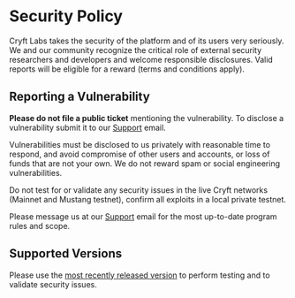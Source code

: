 # Security Policy

Cryft Labs takes the security of the platform and of its users very seriously. We and our community recognize the critical role of external security researchers and developers and welcome responsible disclosures. Valid reports will be eligible for a reward (terms and conditions apply).

## Reporting a Vulnerability

**Please do not file a public ticket** mentioning the vulnerability. To disclose a vulnerability submit it to our [Support](support@cryftlabs.org) email.

Vulnerabilities must be disclosed to us privately with reasonable time to respond, and avoid compromise of other users and accounts, or loss of funds that are not your own. We do not reward spam or social engineering vulnerabilities. 

Do not test for or validate any security issues in the live Cryft networks (Mainnet and Mustang testnet), confirm all exploits in a local private testnet.

Please message us at our [Support](support@cryftlabs.org) email for the most up-to-date program rules and scope.

## Supported Versions

Please use the [most recently released version](https://github.com/cryft-labs/cryftgo/releases/latest) to perform testing and to validate security issues.
